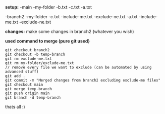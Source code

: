 **setup:**
-main
  -my-folder
    -b.txt
    -c.txt
  -a.txt

-branch2
  -my-folder
    -c.txt
    -include-me.txt
    -exclude-ne.txt
  -a.txt
  -include-me.txt
  -exclude-ne.txt

**changes:**
make some changes in branch2 (whatever you wish)

**used command to merge (pure git used)**
```
git checkout branch2
git checkout -b temp-branch
git rm exclude-me.txt
git rm my-folder/exclude-me.txt
// remove every file we want to exclude (can be automated by using advanced stuff)
git add .
git commit -m "Merged changes from branch2 excluding exclude-me files"
git checkout main
git merge temp-branch
git push origin main
git branch -d temp-branch
```

thats all :)
